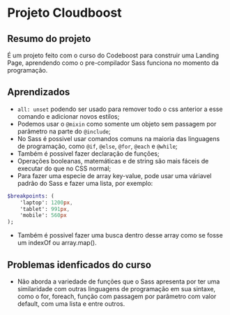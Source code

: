 # Projeto Cloudboost

## Resumo do projeto
É um projeto feito com o curso do Codeboost para construir uma Landing Page, aprendendo
como o pre-compilador Sass funciona no momento da programação.

## Aprendizados

* `all: unset` podendo ser usado para remover todo o css anterior a esse comando e adicionar novos estilos;
* Podemos usar o `@mixin` como somente um objeto sem passagem por parâmetro na parte do `@include`;
* No Sass é possivel usar comandos comuns na maioria das linguagens de programação, como `@if`, `@else`,
`@for`, `@each` e `@while`;
* Também é possivel fazer declaração de funções;
* Operações booleanas, matemáticas e de string são mais fáceis de executar do que no CSS normal;
* Para fazer uma especie de array key-value, pode usar uma váriavel padrão do Sass e fazer uma lista, por exemplo:
```Sass
$breakpoints: (
    'laptop': 1200px,
    'tablet': 991px,
    'mobile': 560px
);
```
* Também é possivel fazer uma busca dentro desse array como se fosse um indexOf ou array.map().

## Problemas idenficados do curso

* Não aborda a variedade de funções que o Sass apresenta por ter uma similaridade 
com outras linguagens de programação em sua sintaxe, como o for, foreach, função com passagem
por parâmetro com valor default, com uma lista e entre outros.